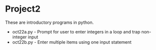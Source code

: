 # Project2

These are introductory programs in python.

- oct22a.py - Prompt for user to enter integers in a loop and trap non-integer input
- oct22b.py - Enter multiple items using one input statement
